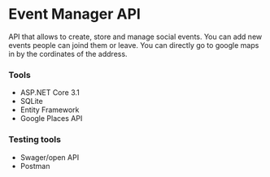 # Event Manager API

API that allows to create, store and manage social events. You can add new events
people can joind them or leave. You can directly go to google maps in by the cordinates of the address.


### Tools

* ASP.NET Core 3.1
* SQLite
* Entity Framework
* Google Places API 

### Testing tools

* Swager/open API
* Postman
